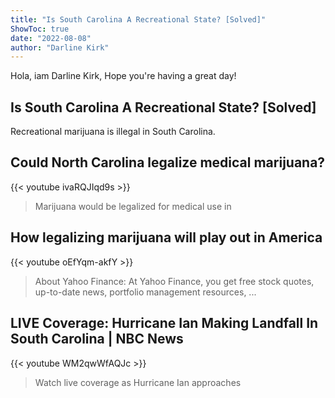 ```yaml
---
title: "Is South Carolina A Recreational State? [Solved]"
ShowToc: true 
date: "2022-08-08"
author: "Darline Kirk" 
---
```


Hola, iam Darline Kirk, Hope you're having a great day!
## Is South Carolina A Recreational State? [Solved]
Recreational marijuana is illegal in South Carolina.

## Could North Carolina legalize medical marijuana?
{{< youtube ivaRQJIqd9s >}}
>Marijuana would be legalized for medical use in 

## How legalizing marijuana will play out in America
{{< youtube oEfYqm-akfY >}}
>About Yahoo Finance: At Yahoo Finance, you get free stock quotes, up-to-date news, portfolio management resources, ...

## LIVE Coverage: Hurricane Ian Making Landfall In South Carolina | NBC News
{{< youtube WM2qwWfAQJc >}}
>Watch live coverage as Hurricane Ian approaches 

